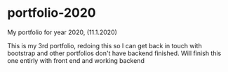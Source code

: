 # portfolio-2020
My portfolio for year 2020, (11.1.2020)

This is my 3rd portfolio, redoing this so I can get back in touch with bootstrap and other portfolios don't have backend finished. 
Will finish this one entirly with front end and working backend
